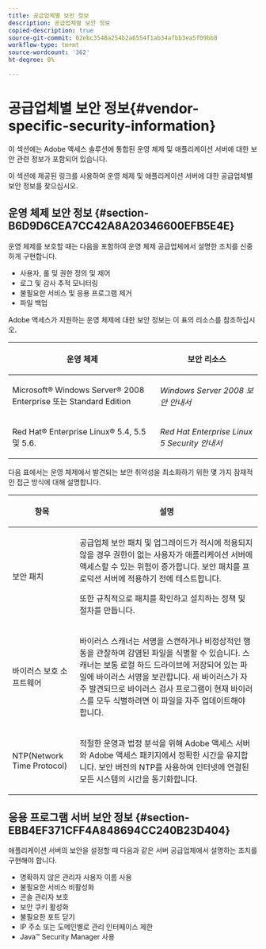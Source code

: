 ```yaml
---
title: 공급업체별 보안 정보
description: 공급업체별 보안 정보
copied-description: true
source-git-commit: 02ebc3548a254b2a6554f1ab34afbb3ea5f09bb8
workflow-type: tm+mt
source-wordcount: '362'
ht-degree: 0%

---
```


# 공급업체별 보안 정보{#vendor-specific-security-information}

이 섹션에는 Adobe 액세스 솔루션에 통합된 운영 체제 및 애플리케이션 서버에 대한 보안 관련 정보가 포함되어 있습니다.

이 섹션에 제공된 링크를 사용하여 운영 체제 및 애플리케이션 서버에 대한 공급업체별 보안 정보를 찾으십시오.

## 운영 체제 보안 정보 {#section-B6D9D6CEA7CC42A8A20346600EFB5E4E}

운영 체제를 보호할 때는 다음을 포함하여 운영 체제 공급업체에서 설명한 조치를 신중하게 구현합니다.

* 사용자, 롤 및 권한 정의 및 제어
* 로그 및 감사 추적 모니터링
* 불필요한 서비스 및 응용 프로그램 제거
* 파일 백업

Adobe 액세스가 지원하는 운영 체제에 대한 보안 정보는 이 표의 리소스를 참조하십시오.

<table frame="all" colsep="1" rowsep="1" class="+ topic/table adobe-d/table " id="table-ugl-kjz-n4"> 
 <thead class="- topic/thead "> 
  <tr rowsep="1" class="- topic/row "> 
   <th colname="1" class="- topic/entry entry"> <p class="- topic/p ">운영 체제 </p> </th> 
   <th colname="2" class="- topic/entry entry"> <p class="- topic/p ">보안 리소스 </p> </th> 
  </tr> 
 </thead>
 <tbody class="- topic/tbody "> 
  <tr rowsep="1" class="- topic/row "> 
   <td colname="1" class="- topic/entry "> <p class="- topic/p ">Microsoft® Windows Server® 2008 Enterprise 또는 Standard Edition </p> </td> 
   <td colname="2" class="- topic/entry "> <p class="- topic/p "><i class="+ topic/ph hi-d/i ">Windows Server 2008 보안 안내서</i> </p> </td> 
  </tr> 
  <tr rowsep="0" class="- topic/row "> 
   <td colname="1" class="- topic/entry "> <p class="- topic/p ">Red Hat® Enterprise Linux® 5.4, 5.5 및 5.6. </p> </td> 
   <td colname="2" class="- topic/entry "> <p class="- topic/p "><i class="+ topic/ph hi-d/i ">Red Hat Enterprise Linux 5 Security 안내서</i> </p> </td> 
  </tr> 
 </tbody> 
</table>

다음 표에서는 운영 체제에서 발견되는 보안 취약성을 최소화하기 위한 몇 가지 잠재적인 접근 방식에 대해 설명합니다.

<table frame="all" colsep="1" rowsep="1" class="+ topic/table adobe-d/table " id="table-whl-kjz-n4"> 
 <thead class="- topic/thead "> 
  <tr rowsep="1" class="- topic/row "> 
   <th colname="1" class="- topic/entry entry"> <p class="- topic/p ">항목 </p> </th> 
   <th colname="2" class="- topic/entry entry"> <p class="- topic/p ">설명 </p> </th> 
  </tr> 
 </thead>
 <tbody class="- topic/tbody "> 
  <tr rowsep="1" class="- topic/row "> 
   <td colname="1" class="- topic/entry "> <p class="- topic/p ">보안 패치 </p> </td> 
   <td colname="2" class="- topic/entry "> <p class="- topic/p ">공급업체 보안 패치 및 업그레이드가 적시에 적용되지 않을 경우 권한이 없는 사용자가 애플리케이션 서버에 액세스할 수 있는 위험이 증가합니다. 보안 패치를 프로덕션 서버에 적용하기 전에 테스트합니다. </p> <p class="- topic/p ">또한 규칙적으로 패치를 확인하고 설치하는 정책 및 절차를 만듭니다. </p> </td> 
  </tr> 
  <tr rowsep="1" class="- topic/row "> 
   <td colname="1" class="- topic/entry "> <p class="- topic/p ">바이러스 보호 소프트웨어 </p> </td> 
   <td colname="2" class="- topic/entry "> <p class="- topic/p ">바이러스 스캐너는 서명을 스캔하거나 비정상적인 행동을 관찰하여 감염된 파일을 식별할 수 있습니다. 스캐너는 보통 로컬 하드 드라이브에 저장되어 있는 파일에 바이러스 서명을 보관합니다. 새 바이러스가 자주 발견되므로 바이러스 검사 프로그램이 현재 바이러스를 모두 식별하려면 이 파일을 자주 업데이트해야 합니다. </p> </td> 
  </tr> 
  <tr rowsep="0" class="- topic/row "> 
   <td colname="1" class="- topic/entry "> <p class="- topic/p ">NTP(Network Time Protocol) </p> </td> 
   <td colname="2" class="- topic/entry "> <p class="- topic/p ">적절한 운영과 법정 분석을 위해 Adobe 액세스 서버와 Adobe 액세스 패키지에서 정확한 시간을 유지합니다. 보안 버전의 NTP를 사용하여 인터넷에 연결된 모든 시스템의 시간을 동기화합니다. </p> </td> 
  </tr> 
 </tbody> 
</table>

## 응용 프로그램 서버 보안 정보 {#section-EBB4EF371CFF4A848694CC240B23D404}

애플리케이션 서버의 보안을 설정할 때 다음과 같은 서버 공급업체에서 설명하는 조치를 구현해야 합니다.

* 명확하지 않은 관리자 사용자 이름 사용
* 불필요한 서비스 비활성화
* 콘솔 관리자 보호
* 보안 쿠키 활성화
* 불필요한 포트 닫기
* IP 주소 또는 도메인별로 관리 인터페이스 제한
* Java™ Security Manager 사용
